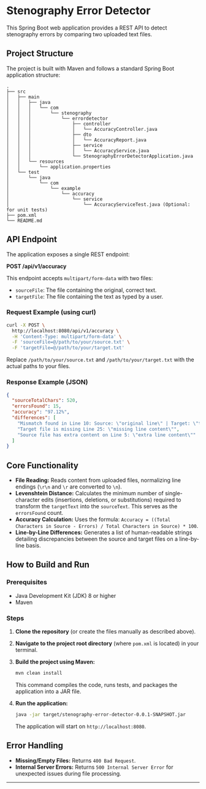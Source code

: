 # Stenography Error Detector

This Spring Boot web application provides a REST API to detect stenography errors by comparing two uploaded text files.

## Project Structure

The project is built with Maven and follows a standard Spring Boot application structure:

```
.
├── src
│   ├── main
│   │   ├── java
│   │   │   └── com
│   │   │       └── stenography
│   │   │           └── errordetector
│   │   │               ├── controller
│   │   │               │   └── AccuracyController.java
│   │   │               ├── dto
│   │   │               │   └── AccuracyReport.java
│   │   │               ├── service
│   │   │               │   └── AccuracyService.java
│   │   │               └── StenographyErrorDetectorApplication.java
│   │   └── resources
│   │       └── application.properties
│   └── test
│       └── java
│           └── com
│               └── example
│                   └── accuracy
│                       └── service
│                           └── AccuracyServiceTest.java (Optional: for unit tests)
├── pom.xml
└── README.md
```

## API Endpoint

The application exposes a single REST endpoint:

**POST /api/v1/accuracy**

This endpoint accepts `multipart/form-data` with two files:
- `sourceFile`: The file containing the original, correct text.
- `targetFile`: The file containing the text as typed by a user.

### Request Example (using curl)

```bash
curl -X POST \
  http://localhost:8080/api/v1/accuracy \
  -H 'Content-Type: multipart/form-data' \
  -F 'sourceFile=@/path/to/your/source.txt' \
  -F 'targetFile=@/path/to/your/target.txt'
```

Replace `/path/to/your/source.txt` and `/path/to/your/target.txt` with the actual paths to your files.

### Response Example (JSON)

```json
{
  "sourceTotalChars": 520,
  "errorsFound": 15,
  "accuracy": "97.12%",
  "differences": [
    "Mismatch found in Line 10: Source: \"original line\" | Target: \"typed line\"",
    "Target file is missing Line 25: \"missing line content\"",
    "Source file has extra content on Line 5: \"extra line content\""
  ]
}
```

## Core Functionality

- **File Reading:** Reads content from uploaded files, normalizing line endings (`\r\n` and `\r` are converted to `\n`).
- **Levenshtein Distance:** Calculates the minimum number of single-character edits (insertions, deletions, or substitutions) required to transform the `targetText` into the `sourceText`. This serves as the `errorsFound` count.
- **Accuracy Calculation:** Uses the formula: `Accuracy = ((Total Characters in Source - Errors) / Total Characters in Source) * 100`.
- **Line-by-Line Differences:** Generates a list of human-readable strings detailing discrepancies between the source and target files on a line-by-line basis.

## How to Build and Run

### Prerequisites

- Java Development Kit (JDK) 8 or higher
- Maven

### Steps

1.  **Clone the repository** (or create the files manually as described above).
2.  **Navigate to the project root directory** (where `pom.xml` is located) in your terminal.
3.  **Build the project using Maven:**
    ```bash
    mvn clean install
    ```
    This command compiles the code, runs tests, and packages the application into a JAR file.

4.  **Run the application:**
    ```bash
    java -jar target/stenography-error-detector-0.0.1-SNAPSHOT.jar
    ```
    The application will start on `http://localhost:8080`.

## Error Handling

-   **Missing/Empty Files:** Returns `400 Bad Request`.
-   **Internal Server Errors:** Returns `500 Internal Server Error` for unexpected issues during file processing.

---
